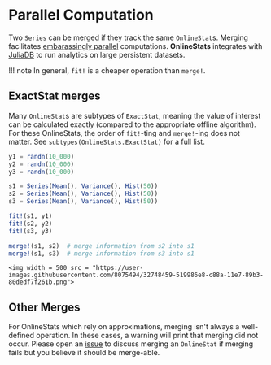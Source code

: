 # Parallel Computation

Two `Series` can be merged if they track the same `OnlineStat`s.  Merging facilitates [embarassingly parallel](https://en.wikipedia.org/wiki/Embarrassingly_parallel) computations.  **OnlineStats** 
integrates with [JuliaDB](https://github.com/JuliaComputing/JuliaDB.jl) to run analytics
on large persistent datasets.

!!! note
    In general, `fit!` is a cheaper operation than `merge!`.

## ExactStat merges

Many `OnlineStat`s are subtypes of `ExactStat`, meaning the value of interest can be
calculated exactly (compared to the appropriate offline algorithm).  For these OnlineStats,
the order of `fit!`-ting and `merge!`-ing does not matter.  See `subtypes(OnlineStats.ExactStat)`
for a full list.

```julia
y1 = randn(10_000)
y2 = randn(10_000)
y3 = randn(10_000)

s1 = Series(Mean(), Variance(), Hist(50))
s2 = Series(Mean(), Variance(), Hist(50))
s3 = Series(Mean(), Variance(), Hist(50))

fit!(s1, y1)
fit!(s2, y2)
fit!(s3, y3)

merge!(s1, s2)  # merge information from s2 into s1
merge!(s1, s3)  # merge information from s3 into s1
```

```@raw html
<img width = 500 src = "https://user-images.githubusercontent.com/8075494/32748459-519986e8-c88a-11e7-89b3-80dedf7f261b.png">
```

## Other Merges

For OnlineStats which rely on approximations, merging isn't always a well-defined operation.
In these cases, a warning will print that merging did not occur.  Please open an [issue](https://github.com/joshday/OnlineStats.jl/issues) to discuss merging an
`OnlineStat` if merging fails but you believe it should be merge-able.